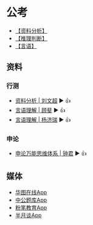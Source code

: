 # 公考

- [【资料分析】](./docs/资料分析.md)
- [【推理判断】](./docs/推理判断.md)
- [【言语】](./docs/言语.md)

## 资料

### 行测

- [资料分析 | 刘文超](https://www.bilibili.com/video/BV1f4411C7z5) ▶️ 👍
- [言语理解 | 顾斐](https://www.bilibili.com/video/BV1ft411b72C) ▶️ 👍
- [言语理解 | 杨济瑞](https://www.bilibili.com/video/BV1BD4y1Q7t8) ▶️ 👍

### 申论

- [申论万能思维体系 | 钟君](https://www.bilibili.com/video/BV1mV411o7nw) ▶️ 👍

## 媒体

- [华图在线App]()
- [中公题库App]()
- [粉笔教育App]()
- [半月谈App]()